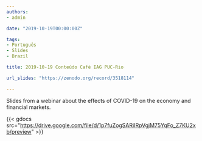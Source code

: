 ```yaml
---
authors:
- admin

date: "2019-10-19T00:00:00Z"

tags: 
- Português
- Slides
- Brazil

title: 2019-10-19 Conteúdo Café IAG PUC-Rio

url_slides: "https://zenodo.org/record/3518114"

---
```


Slides from a webinar about the effects of COVID-19 on the economy and financial markets. 

{{< gdocs src="https://drive.google.com/file/d/1p7fuZogSARiIRpVgjM75YqFo_Z7KU2xb/preview" >}}


